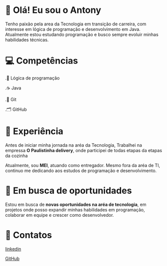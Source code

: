 # 👋 Olá! Eu sou o Antony

Tenho paixão pela area da Tecnologia em transição de carreira, com interesse em lógica de programação e desenvolvimento em Java. Atualmente estou estudando programação e busco sempre evoluir minhas habilidades técnicas.

# 💻 Competências

.🧠 Lógica de programação 

.☕️ Java 

.🔧 Git

.🗂️ GitHub


# 🧩 Experiência

Antes de iniciar minha jornada na aréa da Tecnologia, Trabalhei na empressa **O Paulistinha delivery**, onde participei de todas etapas da etapas da cozinha

Atualmente, sou **MEI**, atuando como entregador. Mesmo fora da aréa de TI, continuo me dedicando aos estudos de programação e desenvolvimento.


# 🚀 Em busca de oportunidades

Estou em busca de **novas oportunidades na aréa de tecnologia**, em projetos onde posso expandir minhas habilidades em programação, colaborar em equipe e crescer como desenvolvedor.


# 📲 Contatos

[linkedin](https://www.linkedin.com/in/antony-silva-96072934b/)

[GitHub](https://github.com/TonySilva1223)

